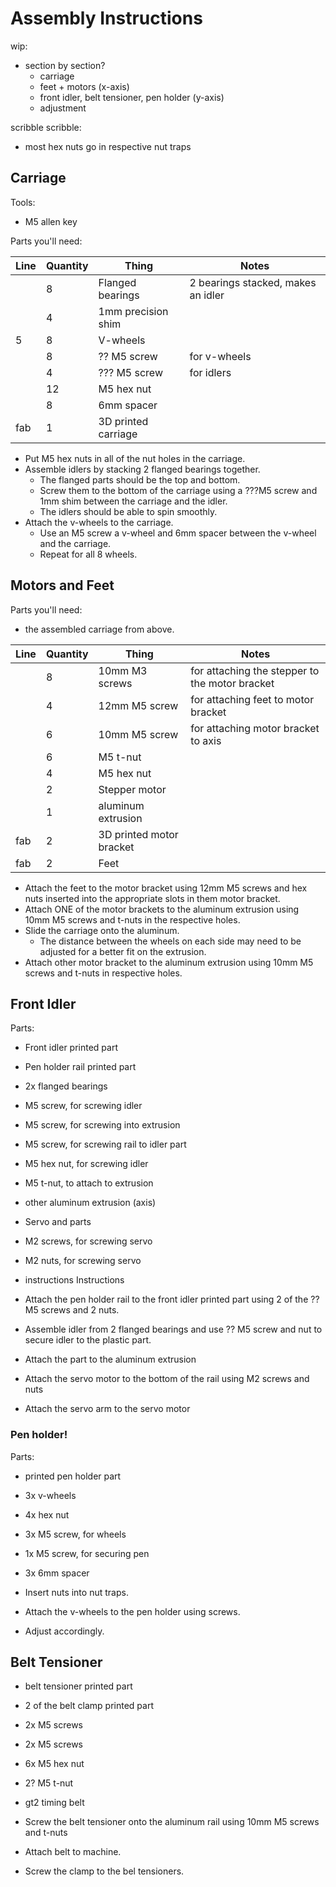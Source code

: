 # Assembly Instructions

wip:

- section by section?
  - carriage
  - feet + motors (x-axis)
  - front idler, belt tensioner, pen holder (y-axis)
  - adjustment

scribble scribble:

- most hex nuts go in respective nut traps

## Carriage

Tools:

- M5 allen key

Parts you'll need:

| Line | Quantity | Thing               | Notes                              |
| ---- | -------- | ------------------- | ---------------------------------- |
|      | 8        | Flanged bearings    | 2 bearings stacked, makes an idler |
|      | 4        | 1mm precision shim  |                                    |
| 5    | 8        | V-wheels            |                                    |
|      | 8        | ?? M5 screw         | for v-wheels                       |
|      | 4        | ??? M5 screw        | for idlers                         |
|      | 12       | M5 hex nut          |                                    |
|      | 8        | 6mm spacer          |                                    |
| fab  | 1        | 3D printed carriage |                                    |

- Put M5 hex nuts in all of the nut holes in the carriage.
- Assemble idlers by stacking 2 flanged bearings together.
  - The flanged parts should be the top and bottom.
  - Screw them to the bottom of the carriage using a ???M5 screw and 1mm shim between the carriage and the idler.
  - The idlers should be able to spin smoothly.
- Attach the v-wheels to the carriage.
  - Use an M5 screw a v-wheel and 6mm spacer between the v-wheel and the carriage.
  - Repeat for all 8 wheels.

## Motors and Feet

Parts you'll need:

- the assembled carriage from above.

| Line | Quantity | Thing                    | Notes                                          |
| ---- | -------- | ------------------------ | ---------------------------------------------- |
|      | 8        | 10mm M3 screws           | for attaching the stepper to the motor bracket |
|      | 4        | 12mm M5 screw            | for attaching feet to motor bracket            |
|      | 6        | 10mm M5 screw            | for attaching motor bracket to axis            |
|      | 6        | M5 t-nut                 |                                                |
|      | 4        | M5 hex nut               |                                                |
|      | 2        | Stepper motor            |                                                |
|      | 1        | aluminum extrusion       |                                                |
| fab  | 2        | 3D printed motor bracket |                                                |
| fab  | 2        | Feet                     |                                                |

- Attach the feet to the motor bracket using 12mm M5 screws and hex nuts inserted into the appropriate slots in them motor bracket.
- Attach ONE of the motor brackets to the aluminum extrusion using 10mm M5 screws and t-nuts in the respective holes.
- Slide the carriage onto the aluminum.
  - The distance between the wheels on each side may need to be adjusted for a better fit on the extrusion.
- Attach other motor bracket to the aluminum extrusion using 10mm M5 screws and t-nuts in respective holes.

## Front Idler

Parts:

- Front idler printed part
- Pen holder rail printed part

- 2x flanged bearings
- M5 screw, for screwing idler
- M5 screw, for screwing into extrusion
- M5 screw, for screwing rail to idler part
- M5 hex nut, for screwing idler
- M5 t-nut, to attach to extrusion
- other aluminum extrusion (axis)
- Servo and parts
- M2 screws, for screwing servo
- M2 nuts, for screwing servo

- instructions Instructions

- Attach the pen holder rail to the front idler printed part using 2 of the ?? M5 screws and 2 nuts.
- Assemble idler from 2 flanged bearings and use ?? M5 screw and nut to secure idler to the plastic part.
- Attach the part to the aluminum extrusion
- Attach the servo motor to the bottom of the rail using M2 screws and nuts
- Attach the servo arm to the servo motor

### Pen holder!

Parts:

- printed pen holder part
- 3x v-wheels
- 4x hex nut
- 3x M5 screw, for wheels
- 1x M5 screw, for securing pen
- 3x 6mm spacer

- Insert nuts into nut traps.
- Attach the v-wheels to the pen holder using screws.
- Adjust accordingly.

## Belt Tensioner

- belt tensioner printed part
- 2 of the belt clamp printed part

- 2x M5 screws
- 2x M5 screws
- 6x M5 hex nut
- 2? M5 t-nut
- gt2 timing belt

- Screw the belt tensioner onto the aluminum rail using 10mm M5 screws and t-nuts
- Attach belt to machine.
- Screw the clamp to the bel tensioners.
